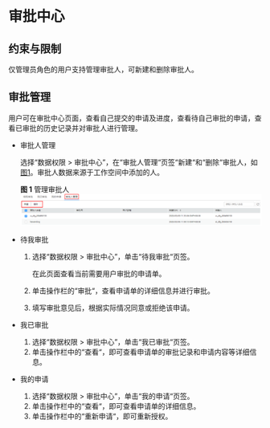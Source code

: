 # 审批中心<a name="dgc_01_0820"></a>

## 约束与限制<a name="section2120622674"></a>

仅管理员角色的用户支持管理审批人，可新建和删除审批人。

## 审批管理<a name="section143151153934"></a>

用户可在审批中心页面，查看自己提交的申请及进度，查看待自己审批的申请，查看已审批的历史记录并对审批人进行管理。

-   审批人管理

    选择“数据权限 \> 审批中心”，在“审批人管理“页签“新建“和“删除“审批人，如[图1](#fig2620030459)。审批人数据来源于工作空间中添加的人。

    **图 1**  管理审批人<a name="fig2620030459"></a>  
    ![](figures/管理审批人.png "管理审批人")

-   待我审批
    1.  选择“数据权限 \> 审批中心”，单击“待我审批“页签。

        在此页面查看当前需要用户审批的申请单。

    2.  单击操作栏的“审批“，查看申请单的详细信息并进行审批。
    3.  填写审批意见后，根据实际情况同意或拒绝该申请。

-   我已审批
    1.  选择“数据权限 \> 审批中心”，单击“我已审批“页签。
    2.  单击操作栏中的“查看“，即可查看申请单的审批记录和申请内容等详细信息。

-   我的申请
    1.  选择“数据权限 \> 审批中心”，单击“我的申请“页签。
    2.  单击操作栏中的“查看“，即可查看申请单的详细信息。
    3.  单击操作栏中的“重新申请“，即可重新授权。


